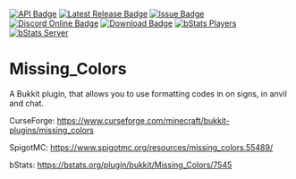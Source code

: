 [![API Badge](https://img.shields.io/badge/MC%20version-Bukkit%20v1.8.3%20--%20v1.16.5-blue?style=flat-square)](https://www.spigotmc.org/)
[![Latest Release Badge](https://img.shields.io/ore/v/simpletablist?label=latest%20release&style=flat-square)](https://www.spigotmc.org/resources/missing_colors.55489/)
[![Issue Badge](https://img.shields.io/github/issues/Fridtjof-DE/Missing_Colors?style=flat-square)](https://github.com/Fridtjof-DE/Missing_Colors/issues)
[![Discord Online Badge](https://img.shields.io/discord/698210072899223642?style=flat-square)](https://discord.gg/fXHcmTq)
[![Download Badge](https://img.shields.io/spiget/downloads/55489?style=flat-square)](https://www.curseforge.com/minecraft/bukkit-plugins/missing_colors/files)
[![bStats Players](https://img.shields.io/bstats/players/7545?style=flat-square)](https://bstats.org/plugin/bukkit/Missing_Colors/7545)
[![bStats Server](https://img.shields.io/bstats/servers/7545?style=flat-square)](https://bstats.org/plugin/bukkit/Missing_Colors/7545)




# Missing_Colors
 A Bukkit plugin, that allows you to use formatting codes in on signs, in anvil and chat.
 
CurseForge: https://www.curseforge.com/minecraft/bukkit-plugins/missing_colors

SpigotMC: https://www.spigotmc.org/resources/missing_colors.55489/

bStats: https://bstats.org/plugin/bukkit/Missing_Colors/7545
